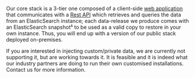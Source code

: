 Our core stack is a 3-tier one composed of a client-side [web application](https://github.com/opentargets/webapp) that communicates with a [Rest API](https://github.com/opentargets/rest_api) which retrieves and queries the data from an ElasticSearch instance; each data-release we produce comes with an ElasticSearch snapshot⁵ to be used as a valid copy to restore in your own instance. Thus, you will end up with a version of our public stack deployed on-premises.

If you are interested in injecting custom/private data, we are currently not supporting it, but are working towards it. It is feasible and it is indeed what our industry partners are doing to run their own customised installations. Contact us for more information.



